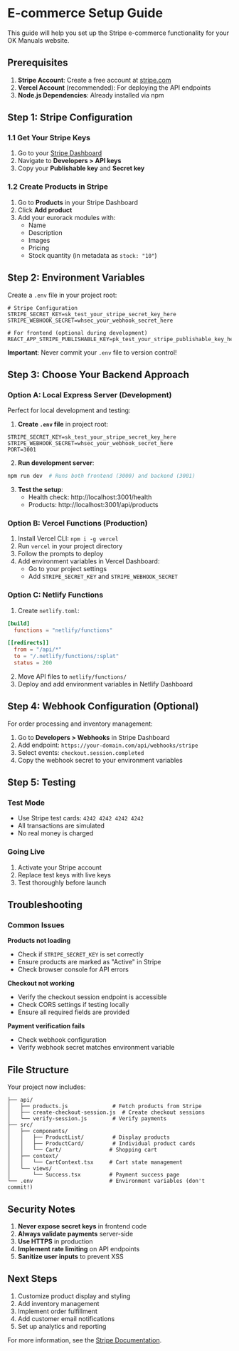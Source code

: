 # E-commerce Setup Guide

This guide will help you set up the Stripe e-commerce functionality for your OK Manuals website.

## Prerequisites

1. **Stripe Account**: Create a free account at [stripe.com](https://stripe.com)
2. **Vercel Account** (recommended): For deploying the API endpoints
3. **Node.js Dependencies**: Already installed via npm

## Step 1: Stripe Configuration

### 1.1 Get Your Stripe Keys
1. Go to your [Stripe Dashboard](https://dashboard.stripe.com)
2. Navigate to **Developers > API keys**
3. Copy your **Publishable key** and **Secret key**

### 1.2 Create Products in Stripe
1. Go to **Products** in your Stripe Dashboard
2. Click **Add product**
3. Add your eurorack modules with:
   - Name
   - Description
   - Images
   - Pricing
   - Stock quantity (in metadata as `stock: "10"`)

## Step 2: Environment Variables

Create a `.env` file in your project root:

```env
# Stripe Configuration
STRIPE_SECRET_KEY=sk_test_your_stripe_secret_key_here
STRIPE_WEBHOOK_SECRET=whsec_your_webhook_secret_here

# For frontend (optional during development)
REACT_APP_STRIPE_PUBLISHABLE_KEY=pk_test_your_stripe_publishable_key_here
```

**Important**: Never commit your `.env` file to version control!

## Step 3: Choose Your Backend Approach

### Option A: Local Express Server (Development)

Perfect for local development and testing:

1. **Create `.env` file** in project root:
```env
STRIPE_SECRET_KEY=sk_test_your_stripe_secret_key_here
STRIPE_WEBHOOK_SECRET=whsec_your_webhook_secret_here
PORT=3001
```

2. **Run development server**:
```bash
npm run dev  # Runs both frontend (3000) and backend (3001)
```

3. **Test the setup**:
   - Health check: http://localhost:3001/health
   - Products: http://localhost:3001/api/products

### Option B: Vercel Functions (Production)

1. Install Vercel CLI: `npm i -g vercel`
2. Run `vercel` in your project directory
3. Follow the prompts to deploy
4. Add environment variables in Vercel Dashboard:
   - Go to your project settings
   - Add `STRIPE_SECRET_KEY` and `STRIPE_WEBHOOK_SECRET`

### Option C: Netlify Functions

1. Create `netlify.toml`:
```toml
[build]
  functions = "netlify/functions"

[[redirects]]
  from = "/api/*"
  to = "/.netlify/functions/:splat"
  status = 200
```

2. Move API files to `netlify/functions/`
3. Deploy and add environment variables in Netlify Dashboard

## Step 4: Webhook Configuration (Optional)

For order processing and inventory management:

1. Go to **Developers > Webhooks** in Stripe Dashboard
2. Add endpoint: `https://your-domain.com/api/webhooks/stripe`
3. Select events: `checkout.session.completed`
4. Copy the webhook secret to your environment variables

## Step 5: Testing

### Test Mode
- Use Stripe test cards: `4242 4242 4242 4242`
- All transactions are simulated
- No real money is charged

### Going Live
1. Activate your Stripe account
2. Replace test keys with live keys
3. Test thoroughly before launch

## Troubleshooting

### Common Issues

**Products not loading**
- Check if `STRIPE_SECRET_KEY` is set correctly
- Ensure products are marked as "Active" in Stripe
- Check browser console for API errors

**Checkout not working**
- Verify the checkout session endpoint is accessible
- Check CORS settings if testing locally
- Ensure all required fields are provided

**Payment verification fails**
- Check webhook configuration
- Verify webhook secret matches environment variable

## File Structure

Your project now includes:
```
├── api/
│   ├── products.js              # Fetch products from Stripe
│   ├── create-checkout-session.js  # Create checkout sessions
│   └── verify-session.js        # Verify payments
├── src/
│   ├── components/
│   │   ├── ProductList/         # Display products
│   │   ├── ProductCard/         # Individual product cards
│   │   └── Cart/               # Shopping cart
│   ├── context/
│   │   └── CartContext.tsx     # Cart state management
│   └── views/
│       └── Success.tsx         # Payment success page
└── .env                        # Environment variables (don't commit!)
```

## Security Notes

1. **Never expose secret keys** in frontend code
2. **Always validate payments** server-side
3. **Use HTTPS** in production
4. **Implement rate limiting** on API endpoints
5. **Sanitize user inputs** to prevent XSS

## Next Steps

1. Customize product display and styling
2. Add inventory management
3. Implement order fulfillment
4. Add customer email notifications
5. Set up analytics and reporting

For more information, see the [Stripe Documentation](https://stripe.com/docs). 